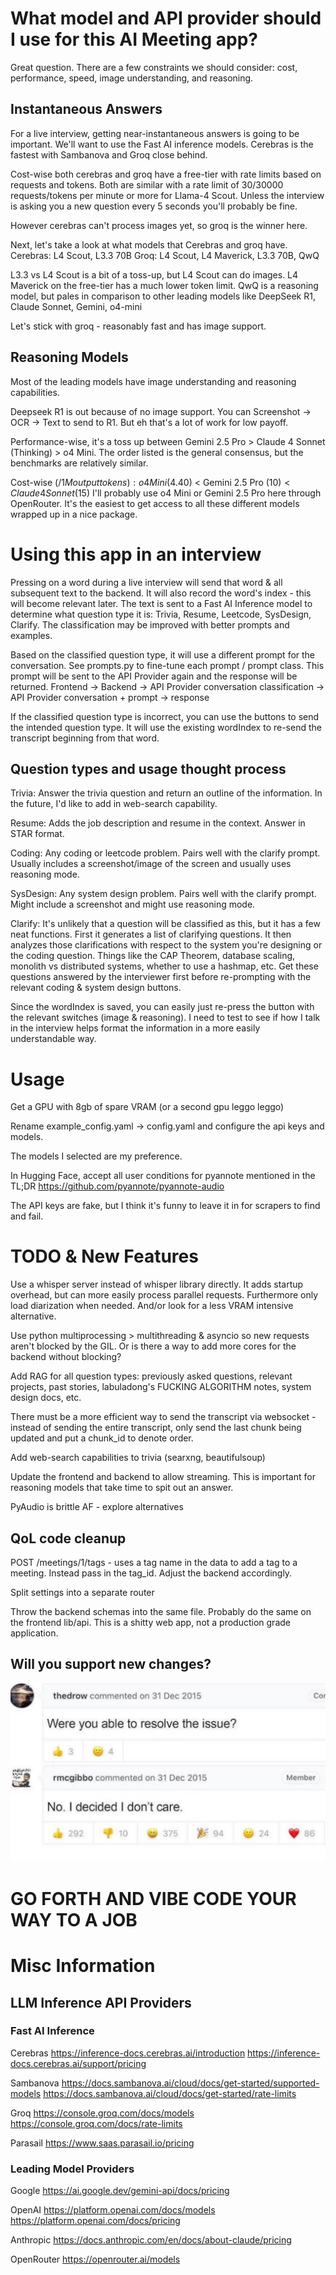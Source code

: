 # What model and API provider should I use for this AI Meeting app?
Great question. There are a few constraints we should consider: cost, performance, speed, image understanding, and reasoning.

## Instantaneous Answers
For a live interview, getting near-instantaneous answers is going to be important. We'll want to use the Fast AI inference models. Cerebras is the fastest with Sambanova and Groq close behind.

Cost-wise both cerebras and groq have a free-tier with rate limits based on requests and tokens. Both are similar with a rate limit of 30/30000 requests/tokens per minute or more for Llama-4 Scout. Unless the interview is asking you a new question every 5 seconds you'll probably be fine.

However cerebras can't process images yet, so groq is the winner here.

Next, let's take a look at what models that Cerebras and groq have.
Cerebras: L4 Scout, L3.3 70B
Groq: L4 Scout, L4 Maverick, L3.3 70B, QwQ

L3.3 vs L4 Scout is a bit of a toss-up, but L4 Scout can do images. L4 Maverick on the free-tier has a much lower token limit.
QwQ is a reasoning model, but pales in comparison to other leading models like DeepSeek R1, Claude Sonnet, Gemini, o4-mini

Let's stick with groq - reasonably fast and has image support.

## Reasoning Models
Most of the leading models have image understanding and reasoning capabilities. 

Deepseek R1 is out because of no image support. You can Screenshot -> OCR -> Text to send to R1. But eh that's a lot of work for low payoff.

Performance-wise, it's a toss up between Gemini 2.5 Pro > Claude 4 Sonnet (Thinking) > o4 Mini. The order listed is the general consensus, but the benchmarks are relatively similar.

Cost-wise ($/1M output tokens): o4 Mini ($4.40) < Gemini 2.5 Pro ($10) < Claude 4 Sonnet ($15)
I'll probably use o4 Mini or Gemini 2.5 Pro here through OpenRouter. It's the easiest to get access to all these different models wrapped up in a nice package.

# Using this app in an interview
Pressing on a word during a live interview will send that word & all subsequent text to the backend. It will also record the word's index - this will become relevant later. The text is sent to a Fast AI Inference model to determine what question type it is: Trivia, Resume, Leetcode, SysDesign, Clarify. The classification may be improved with better prompts and examples.

Based on the classified question type, it will use a different prompt for the conversation. See prompts.py to fine-tune each prompt / prompt class. This prompt will be sent to the API Provider again and the response will be returned.
Frontend -> Backend -> API Provider conversation classification -> API Provider conversation + prompt -> response

If the classified question type is incorrect, you can use the buttons to send the intended question type. It will use the existing wordIndex to re-send the transcript beginning from that word.

## Question types and usage thought process
Trivia: Answer the trivia question and return an outline of the information. In the future, I'd like to add in web-search capability.

Resume: Adds the job description and resume in the context. Answer in STAR format.

Coding: Any coding or leetcode problem. Pairs well with the clarify prompt. Usually includes a screenshot/image of the screen and usually uses reasoning mode.

SysDesign: Any system design problem. Pairs well with the clarify prompt. Might include a screenshot and might use reasoning mode.

Clarify: It's unlikely that a question will be classified as this, but it has a few neat functions. First it generates a list of clarifying questions. It then analyzes those clarifications with respect to the system you're designing or the coding question. Things like the CAP Theorem, database scaling, monolith vs distributed systems, whether to use a hashmap, etc. Get these questions answered by the interviewer first before re-prompting with the relevant coding & system design buttons. 

Since the wordIndex is saved, you can easily just re-press the button with the relevant switches (image & reasoning). I need to test to see if how I talk in the interview helps format the information in a more easily understandable way.

# Usage
Get a GPU with 8gb of spare VRAM (or a second gpu leggo leggo)

Rename example_config.yaml -> config.yaml and configure the api keys and models. 

The models I selected are my preference.  

In Hugging Face, accept all user conditions for pyannote mentioned in the TL;DR https://github.com/pyannote/pyannote-audio

The API keys are fake, but I think it's funny to leave it in for scrapers to find and fail.

# TODO & New Features
Use a whisper server instead of whisper library directly. It adds startup overhead, but can more easily process parallel requests. Furthermore only load diarization when needed. And/or look for a less VRAM intensive alternative.

Use python multiprocessing > multithreading & asyncio so new requests aren't blocked by the GIL.
Or is there a way to add more cores for the backend without blocking?

Add RAG for all question types: previously asked questions, relevant projects, past stories, labuladong's FUCKING ALGORITHM notes, system design docs, etc.

There must be a more efficient way to send the transcript via websocket - instead of sending the entire transcript, only send the last chunk being updated and put a chunk_id to denote order.

Add web-search capabilities to trivia (searxng, beautifulsoup)

Update the frontend and backend to allow streaming. This is important for reasoning models that take time to spit out an answer.

PyAudio is brittle AF - explore alternatives

## QoL code cleanup
POST /meetings/1/tags - uses a tag name in the data to add a tag to a meeting. Instead pass in the tag_id. Adjust the backend accordingly.

Split settings into a separate router

Throw the backend schemas into the same file. Probably do the same on the frontend lib/api. This is a shitty web app, not a production grade application.

## Will you support new changes?
![Image](dontCare.png)

# GO FORTH AND VIBE CODE YOUR WAY TO A JOB

# Misc Information
## LLM Inference API Providers
### Fast AI Inference
Cerebras
https://inference-docs.cerebras.ai/introduction
https://inference-docs.cerebras.ai/support/pricing

Sambanova
https://docs.sambanova.ai/cloud/docs/get-started/supported-models
https://docs.sambanova.ai/cloud/docs/get-started/rate-limits

Groq
https://console.groq.com/docs/models
https://console.groq.com/docs/rate-limits

Parasail
https://www.saas.parasail.io/pricing

### Leading Model Providers
Google
https://ai.google.dev/gemini-api/docs/pricing

OpenAI
https://platform.openai.com/docs/models
https://platform.openai.com/docs/pricing

Anthropic
https://docs.anthropic.com/en/docs/about-claude/pricing

OpenRouter
https://openrouter.ai/models
